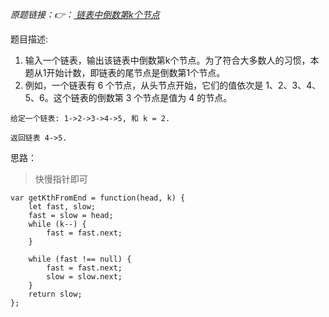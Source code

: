 *原题链接：👉：[ 链表中倒数第k个节点](https://leetcode-cn.com/problems/lian-biao-zhong-dao-shu-di-kge-jie-dian-lcof/)*

题目描述:

1. 输入一个链表，输出该链表中倒数第k个节点。为了符合大多数人的习惯，本题从1开始计数，即链表的尾节点是倒数第1个节点。
2. 例如，一个链表有 6 个节点，从头节点开始，它们的值依次是 1、2、3、4、5、6。这个链表的倒数第 3 个节点是值为 4 的节点。


```
给定一个链表: 1->2->3->4->5, 和 k = 2.

返回链表 4->5.
```

思路：

> 快慢指针即可

```
var getKthFromEnd = function(head, k) {
    let fast, slow;
    fast = slow = head;
    while (k--) {
        fast = fast.next;
    }

    while (fast !== null) {
        fast = fast.next;
        slow = slow.next;
    }
    return slow;
};
```